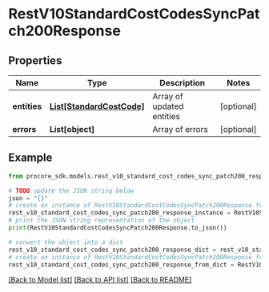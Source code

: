 # RestV10StandardCostCodesSyncPatch200Response


## Properties

Name | Type | Description | Notes
------------ | ------------- | ------------- | -------------
**entities** | [**List[StandardCostCode]**](StandardCostCode.md) | Array of updated entities | [optional] 
**errors** | **List[object]** | Array of errors | [optional] 

## Example

```python
from procore_sdk.models.rest_v10_standard_cost_codes_sync_patch200_response import RestV10StandardCostCodesSyncPatch200Response

# TODO update the JSON string below
json = "{}"
# create an instance of RestV10StandardCostCodesSyncPatch200Response from a JSON string
rest_v10_standard_cost_codes_sync_patch200_response_instance = RestV10StandardCostCodesSyncPatch200Response.from_json(json)
# print the JSON string representation of the object
print(RestV10StandardCostCodesSyncPatch200Response.to_json())

# convert the object into a dict
rest_v10_standard_cost_codes_sync_patch200_response_dict = rest_v10_standard_cost_codes_sync_patch200_response_instance.to_dict()
# create an instance of RestV10StandardCostCodesSyncPatch200Response from a dict
rest_v10_standard_cost_codes_sync_patch200_response_from_dict = RestV10StandardCostCodesSyncPatch200Response.from_dict(rest_v10_standard_cost_codes_sync_patch200_response_dict)
```
[[Back to Model list]](../README.md#documentation-for-models) [[Back to API list]](../README.md#documentation-for-api-endpoints) [[Back to README]](../README.md)


